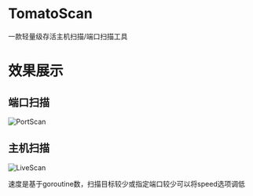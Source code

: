 # TomatoScan
一款轻量级存活主机扫描/端口扫描工具

# 效果展示

## 端口扫描
![PortScan](https://github.com/LeafBackAut/TomatoScan/assets/107784402/dcce5cc7-101c-4fe7-a169-62663e5b8a13)

## 主机扫描
![LiveScan](https://github.com/LeafBackAut/TomatoScan/assets/107784402/1d86ed72-bd21-44ce-ab41-5d7707916d56)

速度是基于goroutine数，扫描目标较少或指定端口较少可以将speed选项调低
